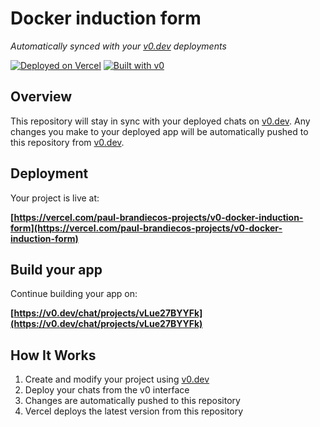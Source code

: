# Docker induction form

*Automatically synced with your [v0.dev](https://v0.dev) deployments*

[![Deployed on Vercel](https://img.shields.io/badge/Deployed%20on-Vercel-black?style=for-the-badge&logo=vercel)](https://vercel.com/paul-brandiecos-projects/v0-docker-induction-form)
[![Built with v0](https://img.shields.io/badge/Built%20with-v0.dev-black?style=for-the-badge)](https://v0.dev/chat/projects/vLue27BYYFk)

## Overview

This repository will stay in sync with your deployed chats on [v0.dev](https://v0.dev).
Any changes you make to your deployed app will be automatically pushed to this repository from [v0.dev](https://v0.dev).

## Deployment

Your project is live at:

**[https://vercel.com/paul-brandiecos-projects/v0-docker-induction-form](https://vercel.com/paul-brandiecos-projects/v0-docker-induction-form)**

## Build your app

Continue building your app on:

**[https://v0.dev/chat/projects/vLue27BYYFk](https://v0.dev/chat/projects/vLue27BYYFk)**

## How It Works

1. Create and modify your project using [v0.dev](https://v0.dev)
2. Deploy your chats from the v0 interface
3. Changes are automatically pushed to this repository
4. Vercel deploys the latest version from this repository
